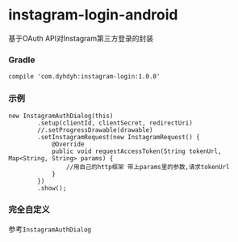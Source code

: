 # instagram-login-android
基于OAuth API对Instagram第三方登录的封装

###  Gradle
```
compile 'com.dyhdyh:instagram-login:1.0.0'
```


###  示例
```
new InstagramAuthDialog(this)
        .setup(clientId, clientSecret, redirectUri)
        //.setProgressDrawable(drawable)
        .setInstagramRequest(new InstagramRequest() {
            @Override
            public void requestAccessToken(String tokenUrl, Map<String, String> params) {
                //用自己的http框架 带上params里的参数,请求tokenUrl
            }
        })
        .show();
```


###  完全自定义
参考`InstagramAuthDialog`